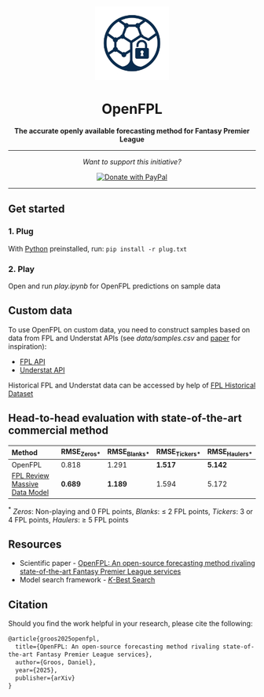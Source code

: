 <p align="center">
  <img src="OpenFPL.png" alt="OpenFPL" width="150">
</p>

<h1 align="center">OpenFPL</h1>
<p align="center"><b>The accurate openly available forecasting method for Fantasy Premier League</b></p>

---

<p align="center"><em>Want to support this initiative?</em></p>

<p align="center">
  <a href="https://www.paypal.com/donate/?hosted_button_id=EKNGVA5RU2B96" target="_blank">
    <img src="https://www.paypalobjects.com/en_US/i/btn/btn_donate_SM.gif" alt="Donate with PayPal" height="24">
  </a>
</p>

---

## Get started

### 1. Plug

With [Python](https://www.python.org/downloads/) preinstalled, run: ```pip install -r plug.txt```

### 2. Play

Open and run *play.ipynb* for OpenFPL predictions on sample data

## Custom data

To use OpenFPL on custom data, you need to construct samples based on data from FPL and Understat APIs (see *data/samples.csv* and [paper](https://arxiv.org/abs/2507.XXXXX) for inspiration):

- [FPL API](https://fantasy.premierleague.com/api/bootstrap-static/)
- [Understat API](https://understat.com/league/EPL/)

Historical FPL and Understat data can be accessed by help of [FPL Historical Dataset](https://github.com/vaastav/Fantasy-Premier-League)

## Head-to-head evaluation with state-of-the-art commercial method

| Method | RMSE<sub>Zeros*</sub> | RMSE<sub>Blanks*</sub> | RMSE<sub>Tickers*</sub> | RMSE<sub>Haulers*</sub> |
| :--  | --- | --- | --- | --- |
| OpenFPL | 0.818 | 1.291 | <b>1.517</b> | <b>5.142</b> |
| [FPL Review Massive Data Model](https://fplreview.com/) | <b>0.689</b> | <b>1.189</b> | 1.594 | 5.172 | 

<sup>*</sup> *Zeros*: Non-playing and 0 FPL points, *Blanks*: ≤ 2 FPL points, *Tickers*: 3 or 4 FPL points, *Haulers*: ≥ 5 FPL points

## Resources

- Scientific paper - [OpenFPL: An open-source forecasting method rivaling state-of-the-art Fantasy Premier League services](https://arxiv.org/abs/2507.XXXXX)
- Model search framework - [*K*-Best Search](https://github.com/daniegr/KBestSearch)

## Citation

Should you find the work helpful in your research, please cite the following:
```
@article{groos2025openfpl,
  title={OpenFPL: An open-source forecasting method rivaling state-of-the-art Fantasy Premier League services},
  author={Groos, Daniel},
  year={2025},
  publisher={arXiv}
}
```
